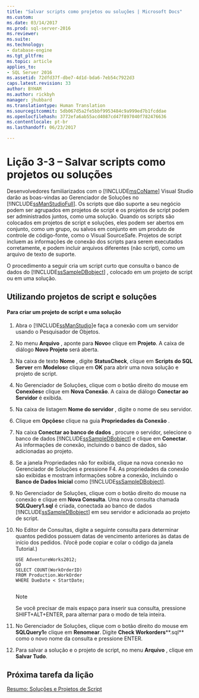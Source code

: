 ```yaml
---
title: "Salvar scripts como projetos ou soluções | Microsoft Docs"
ms.custom: 
ms.date: 03/14/2017
ms.prod: sql-server-2016
ms.reviewer: 
ms.suite: 
ms.technology:
- database-engine
ms.tgt_pltfrm: 
ms.topic: article
applies_to:
- SQL Server 2016
ms.assetid: 72dfd37f-dbe7-4d1d-bda6-7eb54c7922d3
caps.latest.revision: 33
author: BYHAM
ms.author: rickbyh
manager: jhubbard
ms.translationtype: Human Translation
ms.sourcegitcommit: 5db067d5a2fe5bbf9953484c9a999ed7b1fcddae
ms.openlocfilehash: 3772efa6ab55acd4087cd47f897040f782476636
ms.contentlocale: pt-br
ms.lasthandoff: 06/23/2017

---
```

# <a name="lesson-3-3---save-scripts-as-projects-or-solutions"></a>Lição 3-3 – Salvar scripts como projetos ou soluções
Desenvolvedores familiarizados com o [!INCLUDE[msCoName](../../includes/msconame-md.md)] Visual Studio darão as boas-vindas ao Gerenciador de Soluções no [!INCLUDE[ssManStudioFull](../../includes/ssmanstudiofull-md.md)]. Os scripts que dão suporte a seu negócio podem ser agrupados em projetos de script e os projetos de script podem ser administrados juntos, como uma solução. Quando os scripts são colocados em projetos de script e soluções, eles podem ser abertos em conjunto, como um grupo, ou salvos em conjunto em um produto de controle de código-fonte, como o Visual SourceSafe. Projetos de script incluem as informações de conexão dos scripts para serem executados corretamente, e podem incluir arquivos diferentes (não script), como um arquivo de texto de suporte.  
  
O procedimento a seguir cria um script curto que consulta o banco de dados do [!INCLUDE[ssSampleDBobject](../../includes/sssampledbobject-md.md)] , colocado em um projeto de script ou em uma solução.  
  
## <a name="using-script-projects-and-solutions"></a>Utilizando projetos de script e soluções  
  
#### <a name="to-create-a-script-project-and-solution"></a>Para criar um projeto de script e uma solução  
  
1.  Abra o [!INCLUDE[ssManStudio](../../includes/ssmanstudio-md.md)]e faça a conexão com um servidor usando o Pesquisador de Objetos.  
  
2.  No menu **Arquivo** , aponte para **Novo**e clique em **Projeto**. A caixa de diálogo **Novo Projeto** será aberta.  
  
3.  Na caixa de texto **Nome** , digite **StatusCheck**, clique em **Scripts do SQL Server** em **Modelos**e clique em **OK** para abrir uma nova solução e projeto de script.  
  
4.  No Gerenciador de Soluções, clique com o botão direito do mouse em **Conexões**e clique em **Nova Conexão**. A caixa de diálogo **Conectar ao Servidor** é exibida.  
  
5.  Na caixa de listagem **Nome do servidor** , digite o nome de seu servidor.  
  
6.  Clique em **Opções**e clique na guia **Propriedades da Conexão** .  
  
7.  Na caixa **Conectar ao banco de dados** , procure o servidor, selecione o banco de dados [!INCLUDE[ssSampleDBobject](../../includes/sssampledbobject-md.md)] e clique em **Conectar**. As informações de conexão, incluindo o banco de dados, são adicionadas ao projeto.  
  
8.  Se a janela Propriedades não for exibida, clique na nova conexão no Gerenciador de Soluções e pressione F4. As propriedades da conexão são exibidas e mostram informações sobre a conexão, incluindo o **Banco de Dados Inicial** como [!INCLUDE[ssSampleDBobject](../../includes/sssampledbobject-md.md)].  
  
9. No Gerenciador de Soluções, clique com o botão direito do mouse na conexão e clique em **Nova Consulta**. Uma nova consulta chamada **SQLQuery1.sql** é criada, conectada ao banco de dados [!INCLUDE[ssSampleDBobject](../../includes/sssampledbobject-md.md)] em seu servidor e adicionada ao projeto de script.  
  
10. No Editor de Consultas, digite a seguinte consulta para determinar quantos pedidos possuem datas de vencimento anteriores às datas de início dos pedidos. (Você pode copiar e colar o código da janela Tutorial.)  
  
    ```  
    USE AdventureWorks2012;  
    GO  
    SELECT COUNT(WorkOrderID)  
    FROM Production.WorkOrder  
    WHERE DueDate < StartDate;  
  
    ```  
  
    > [!NOTE]  
    > Se você precisar de mais espaço para inserir sua consulta, pressione SHIFT+ALT+ENTER, para alternar para o modo de tela inteira.  
  
11. No Gerenciador de Soluções, clique com o botão direito do mouse em **SQLQuery1**e clique em **Renomear**. Digite **Check Workorders****.sql** como o novo nome da consulta e pressione ENTER.  
  
12. Para salvar a solução e o projeto de script, no menu **Arquivo** , clique em **Salvar Tudo**.  
  
## <a name="next-task-in-lesson"></a>Próxima tarefa da lição  
[Resumo: Soluções e Projetos de Script](../../tools/sql-server-management-studio/lesson-3-4-summary-solutions-and-script-projects.md)  
  
  
  

